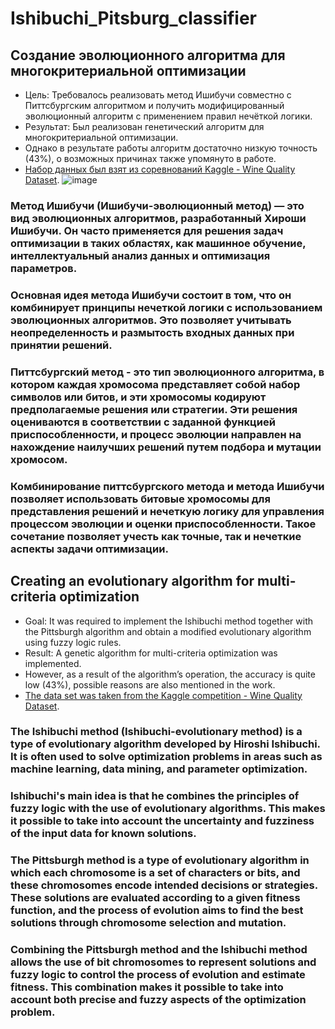# Ishibuchi_Pitsburg_classifier
## Создание эволюционного алгоритма для многокритериальной оптимизации
* Цель: Требовалось реализовать метод Ишибучи совместно с Питтсбургским алгоритмом и получить модифицированный эволюционный алгоритм с применением правил нечёткой логики.
* Результат: Был реализован генетический алгоритм для многокритериальной оптимизации.
* Однако в результате работы алгоритм достаточно низкую точность (43%), о возможных причинах также упомянуто в работе.
* [Набор данных был взят из соревнований Kaggle - Wine Quality Dataset](https://www.kaggle.com/datasets/yasserh/wine-quality-dataset).
![image](https://github.com/ArtemAvgutin/Ishibuchi_Pitsburg_classifier/assets/131138862/e3f14623-1897-46a5-a101-d8a917678222)
### Метод Ишибучи (Ишибучи-эволюционный метод) — это вид эволюционных алгоритмов, разработанный Хироши Ишибучи. Он часто применяется для решения задач оптимизации в таких областях, как машинное обучение, интеллектуальный анализ данных и оптимизация параметров.
### Основная идея метода Ишибучи состоит в том, что он комбинирует принципы нечеткой логики с использованием эволюционных алгоритмов. Это позволяет учитывать неопределенность и размытость входных данных при принятии решений.
### Питтсбургский метод - это тип эволюционного алгоритма, в котором каждая хромосома представляет собой набор символов или битов, и эти хромосомы кодируют предполагаемые решения или стратегии. Эти решения оцениваются в соответствии с заданной функцией приспособленности, и процесс эволюции направлен на нахождение наилучших решений путем подбора и мутации хромосом.
### Комбинирование питтсбургского метода и метода Ишибучи позволяет использовать битовые хромосомы для представления решений и нечеткую логику для управления процессом эволюции и оценки приспособленности. Такое сочетание позволяет учесть как точные, так и нечеткие аспекты задачи оптимизации.

## Creating an evolutionary algorithm for multi-criteria optimization
* Goal: It was required to implement the Ishibuchi method together with the Pittsburgh algorithm and obtain a modified evolutionary algorithm using fuzzy logic rules.
* Result: A genetic algorithm for multi-criteria optimization was implemented.
* However, as a result of the algorithm’s operation, the accuracy is quite low (43%), possible reasons are also mentioned in the work.
* [The data set was taken from the Kaggle competition - Wine Quality Dataset](https://www.kaggle.com/datasets/yasserh/wine-quality-dataset).
### The Ishibuchi method (Ishibuchi-evolutionary method) is a type of evolutionary algorithm developed by Hiroshi Ishibuchi. It is often used to solve optimization problems in areas such as machine learning, data mining, and parameter optimization.
### Ishibuchi's main idea is that he combines the principles of fuzzy logic with the use of evolutionary algorithms. This makes it possible to take into account the uncertainty and fuzziness of the input data for known solutions.
### The Pittsburgh method is a type of evolutionary algorithm in which each chromosome is a set of characters or bits, and these chromosomes encode intended decisions or strategies. These solutions are evaluated according to a given fitness function, and the process of evolution aims to find the best solutions through chromosome selection and mutation.
### Combining the Pittsburgh method and the Ishibuchi method allows the use of bit chromosomes to represent solutions and fuzzy logic to control the process of evolution and estimate fitness. This combination makes it possible to take into account both precise and fuzzy aspects of the optimization problem.
